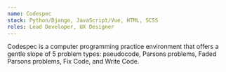 ```yaml
---
name: Codespec
stack: Python/Django, JavaScript/Vue, HTML, SCSS
roles: Lead Developer, UX Designer
---
```

Codespec is a computer programming practice environment that offers
a gentle slope of 5 problem types: pseudocode, Parsons problems,
Faded Parsons problems, Fix Code, and Write Code.